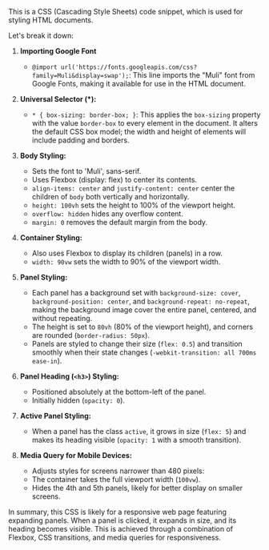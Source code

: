 This is a CSS (Cascading Style Sheets) code snippet, which is used for styling HTML documents. 


Let's break it down:

1. **Importing Google Font**
   - `@import url('https://fonts.googleapis.com/css?family=Muli&display=swap');`: This line imports the "Muli" font from Google Fonts, making it available for use in the HTML document.

2. **Universal Selector (*):**
   - `* { box-sizing: border-box; }`: This applies the `box-sizing` property with the value `border-box` to every element in the document. It alters the default CSS box model; the width and height of elements will include padding and borders.

3. **Body Styling:**
   - Sets the font to 'Muli', sans-serif.
   - Uses Flexbox (display: flex) to center its contents.
   - `align-items: center` and `justify-content: center` center the children of `body` both vertically and horizontally.
   - `height: 100vh` sets the height to 100% of the viewport height.
   - `overflow: hidden` hides any overflow content.
   - `margin: 0` removes the default margin from the body.

4. **Container Styling:**
   - Also uses Flexbox to display its children (panels) in a row.
   - `width: 90vw` sets the width to 90% of the viewport width.

5. **Panel Styling:**
   - Each panel has a background set with `background-size: cover`, `background-position: center`, and `background-repeat: no-repeat`, making the background image cover the entire panel, centered, and without repeating.
   - The height is set to `80vh` (80% of the viewport height), and corners are rounded (`border-radius: 50px`).
   - Panels are styled to change their size (`flex: 0.5`) and transition smoothly when their state changes (`-webkit-transition: all 700ms ease-in`).

6. **Panel Heading (`<h3>`) Styling:**
   - Positioned absolutely at the bottom-left of the panel.
   - Initially hidden (`opacity: 0`).

7. **Active Panel Styling:**
   - When a panel has the class `active`, it grows in size (`flex: 5`) and makes its heading visible (`opacity: 1` with a smooth transition).

8. **Media Query for Mobile Devices:**
   - Adjusts styles for screens narrower than 480 pixels:
   - The container takes the full viewport width (`100vw`).
   - Hides the 4th and 5th panels, likely for better display on smaller screens.

In summary, this CSS is likely for a responsive web page featuring expanding panels. When a panel is clicked, it expands in size, and its heading becomes visible. This is achieved through a combination of Flexbox, CSS transitions, and media queries for responsiveness.